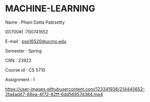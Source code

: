 # MACHINE-LEARNING
Name : Phani Datta Pabisetty

ID(700#) :700741652

E-mail : pxp16520@ucmo.edu

Semester : Spring

CRN : 23922

Course id : CS 5710 

Assignment : 1


https://user-images.githubusercontent.com/123341936/214445652-2fa4ad47-88ea-4f72-82ff-6dd56957d384.mp4

